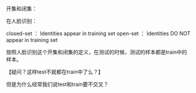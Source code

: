 





开集和闭集：

在人脸识别：

closed-set ： Identities appear in training set
open-set ： Identities DO NOT appear in training set



 按照人脸识别这个开集和闭集的定义，在测试的时候，测试的样本都是train中的样本。

【疑问？这样test不就都在train中了么？】



 但是为什么经常我们说test和train要不交叉？

 

  